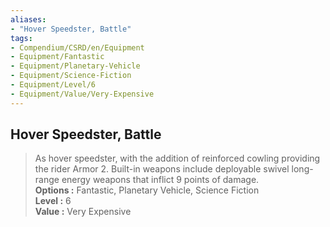 ```yaml
---
aliases:
- "Hover Speedster, Battle"
tags:
- Compendium/CSRD/en/Equipment
- Equipment/Fantastic
- Equipment/Planetary-Vehicle
- Equipment/Science-Fiction
- Equipment/Level/6
- Equipment/Value/Very-Expensive
---
```


  
## Hover Speedster, Battle  
  
>As hover speedster, with the addition of reinforced cowling providing the rider Armor 2. Built-in weapons include deployable swivel long-range energy weapons that inflict 9 points of damage.  
> **Options :** Fantastic, Planetary Vehicle, Science Fiction  
> **Level :** 6  
> **Value :** Very Expensive
